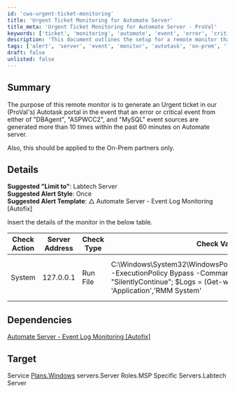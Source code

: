 ```yaml
---
id: 'cwa-urgent-ticket-monitoring'
title: 'Urgent Ticket Monitoring for Automate Server'
title_meta: 'Urgent Ticket Monitoring for Automate Server - ProVal'
keywords: ['ticket', 'monitoring', 'automate', 'event', 'error', 'critical']
description: 'This document outlines the setup for a remote monitor that generates an urgent ticket in ProVal\'s Autotask portal when critical events from specified sources occur more than 10 times within 60 minutes on the Automate server. It is specifically designed for On-Prem partners and includes detailed configuration settings and dependencies.'
tags: ['alert', 'server', 'event', 'monitor', 'autotask', 'on-prem', 'labtech']
draft: false
unlisted: false
---
```

## Summary

The purpose of this remote monitor is to generate an Urgent ticket in our (ProVal's) Autotask portal in the event that an error or critical event from either of "DBAgent", "ASPWCC2", and "MySQL" event sources are generated more than 10 times within the past 60 minutes on Automate server.

Also, this should be applied to the On-Prem partners only.

## Details

**Suggested "Limit to"**: Labtech Server  
**Suggested Alert Style**: Once  
**Suggested Alert Template**: △ Automate Server - Event Log Monitoring [Autofix]  

Insert the details of the monitor in the below table.

| Check Action | Server Address | Check Type | Check Value | Comparator | Interval | Result |
|--------------|----------------|------------|-------------|------------|----------|--------|
| System       | 127.0.0.1     | Run File   | C:\Windows\System32\WindowsPowerShell\v1.0\powershell.exe -ExecutionPolicy Bypass -Command "$ErrorActionPreference= \"SilentlyContinue\"; $Logs = (Get-winevent -LogName 'Application','RMM System' |Where-Object {$_.ProviderName -match 'DBAgent|ASPWCC2|MySQL' -and $_.Level -in (1,2,3) -and $_.TimeCreated -gt (Get-Date).Addhours(-1)}|select-object -Property ProviderName, ID, LevelDisplayName  |Group-Object -Property ID,LevelDisplayName,ProviderName |Sort-Object -Property Count -Descending | Select-Object -Property group, Count |Where-Object {$_.Count -gt 10}); IF($Logs){$OutCome = \"Following Event logs Occurred more than 10 times in the last 60 Minutes`r`n\"; Foreach ($Log in $Logs) {$OutLog= [Log.group](http://log.group) | Select-Object  -property ProviderName, ID, LevelDisplayName -Unique; $OutCome += \"`r`nEvent Source: $($OutLog.ProviderName)`r`nEVentID: $($OutLog.ID) `r`nEvent Type: $($OutLog.LevelDisplayName)`r`nNumber Of Occurences: $($Log.Count)`r`n\" }; Clear-Host; Write-Host \"$($OutCome)\"} Else {Clear-Host; Write-Host \"OK\"}" | Contains | 3600 | OK |

## Dependencies

[Automate Server - Event Log Monitoring [Autofix]](https://proval.itglue.com/DOC-5078775-10390937)

## Target

Service [Plans.Windows](http://plans.Windows) servers.Server Roles.MSP Specific Servers.Labtech Server


